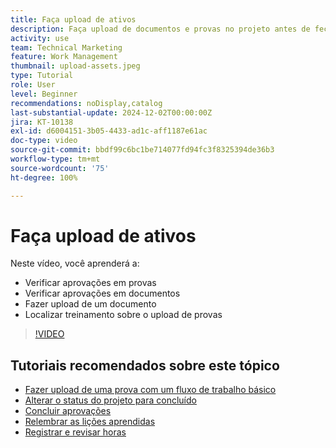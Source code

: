 ```yaml
---
title: Faça upload de ativos
description: Faça upload de documentos e provas no projeto antes de fechá-lo para garantir que todos os dados relevantes estejam associados ao projeto.
activity: use
team: Technical Marketing
feature: Work Management
thumbnail: upload-assets.jpeg
type: Tutorial
role: User
level: Beginner
recommendations: noDisplay,catalog
last-substantial-update: 2024-12-02T00:00:00Z
jira: KT-10138
exl-id: d6004151-3b05-4433-ad1c-aff1187e61ac
doc-type: video
source-git-commit: bbdf99c6bc1be714077fd94fc3f8325394de36b3
workflow-type: tm+mt
source-wordcount: '75'
ht-degree: 100%

---
```


# Faça upload de ativos

Neste vídeo, você aprenderá a:

* Verificar aprovações em provas
* Verificar aprovações em documentos
* Fazer upload de um documento
* Localizar treinamento sobre o upload de provas

>[!VIDEO](https://video.tv.adobe.com/v/3440370/?quality=12&learn=on&enablevpops=1)

## Tutoriais recomendados sobre este tópico

* [Fazer upload de uma prova com um fluxo de trabalho básico](/help/workfront-proof/upload-proofs/upload-a-proof-with-a-basic-workflow.md)
* [Alterar o status do projeto para concluído](/help/manage-work/projects/change-the-project-status.md)
* [Concluir aprovações](/help/manage-work/close-a-project/complete-approvals.md)
* [Relembrar as lições aprendidas](/help/manage-work/close-a-project/lessons-learned-from-closing-a-project.md)
* [Registrar e revisar horas](/help/manage-work/close-a-project/log-and-review-hours.md)
